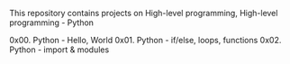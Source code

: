 This repository contains projects on High-level programming, High-level programming - Python

0x00. Python - Hello, World
0x01. Python - if/else, loops, functions
0x02. Python - import & modules
